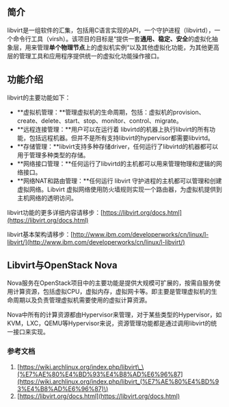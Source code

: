 ## 简介

libvirt是一组软件的汇集，包括用C语言实现的API，一个守护进程（libvirtd），一个命令行工具（virsh）。该项目的目标是“提供一套**通用、稳定、安全**的虚拟化抽象层，用来管理**单个物理节点**上的虚拟机实例“以及其他虚拟化功能，为其他更高层的管理工具和应用程序提供统一的虚拟化功能操作接口。

## 功能介绍

libvirt的主要功能如下：

* **虚拟机管理：**管理虚拟机的生命周期，包括：虚拟机的provision、create、delete、start、stop、monitor、control、migrate。
* **远程连接管理：**用户可以在运行着 libvirtd的机器上执行libvirt的所有功能，包括远程机器。但并不是所有支持libvirt的hypervisor都需要libvirtd。
* **存储管理：**libvirt支持多种存储driver，任何运行了libvirtd的机器都可以用于管理多种类型的存储。
* **网络接口管理：**任何运行了libvirtd的主机都可以用来管理物理和逻辑的网络接口。
* **网络NAT和路由管理：**任何运行 libvirt 守护进程的主机都可以管理和创建虚拟网络。Libvirt 虚拟网络使用防火墙规则实现一个路由器，为虚拟机提供到主机网络的透明访问。

libvirt功能的更多详细内容请移步：[https://libvirt.org/docs.html](https://libvirt.org/docs.html)

libvirt基本架构请移步：[http://www.ibm.com/developerworks/cn/linux/l-libvirt/](http://www.ibm.com/developerworks/cn/linux/l-libvirt/)

## Libvirt与OpenStack Nova

Nova服务在OpenStack项目中的主要功能是提供大规模可扩展的，按需自服务使用计算资源，包括虚拟CPU，虚拟内存，虚拟网卡等。即主要是管理虚拟机的生命周期以及负责管理虚拟机需要使用的虚拟计算资源。

Nova中所有的计算资源都由Hypervisor来管理，对于某些类型的Hypervisor，如KVM，LXC，QEMU等Hypervisor来说，资源管理功能都是通过调用libvirt的统一接口来实现。

### 参考文档

1. [https://wiki.archlinux.org/index.php/libvirt\_\(%E7%AE%80%E4%BD%93%E4%B8%AD%E6%96%87](https://wiki.archlinux.org/index.php/libvirt_(%E7%AE%80%E4%BD%93%E4%B8%AD%E6%96%87)\)
2. [https://libvirt.org/docs.html](https://libvirt.org/docs.html)



